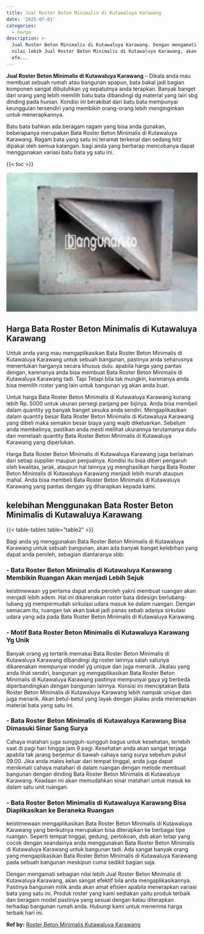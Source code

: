 ```yaml
---
title: Jual Roster Beton Minimalis di Kutawaluya Karawang
date: '2025-07-01'
categories:
  - harga
description: >-
  Jual Roster Beton Minimalis di Kutawaluya Karawang. Dengan mengamati sebagian
  nilai lebih Jual Roster Beton Minimalis di Kutawaluya Karawang, akan sangat
  efe...
---
```


**Jual Roster Beton Minimalis di Kutawaluya Karawang** – Dikala anda mau membuat sebuah rumah atau bangunan apapun, bata bakal jadi bagian komponen sangat dibutuhkan yg sepatutnya anda terapkan. Banyak banget dari orang yang lebih memilih batu bata dibandingi dg material yang lain sbg dinding pada hunian. Kondisi ini berakibat dari batu bata mempunyai keunggulan tersendiri yang membikin orang-orang lebih menginginkan untuk menerapkannya.

Batu bata bahkan ada beragam ragam yang bisa anda gunakan, beberapanya merupakan Bata Roster Beton Minimalis di Kutawaluya Karawang. Ragam bata yang satu ini teramat terkenal dan sedang hitz dipakai oleh semua kalangan. bagi anda yang berharap mencobanya dapat menggunakan variasi batu bata yg satu ini.

{{< toc >}}

![Jual Roster Beton Minimalis di Kutawaluya Karawang](/images/bata-roster-minimalis-05.png)

## Harga Bata Roster Beton Minimalis di Kutawaluya Karawang

Untuk anda yang mau mengaplikasikan Bata Roster Beton Minimalis di Kutawaluya Karawang untuk sebuah bangunan, pastinya anda seharusnya menentukan harganya secara khusus dulu. apabila harga yang pantas dengan, karenanya anda bisa membuat Bata Roster Beton Minimalis di Kutawaluya Karawang tadi. Tapi Tetapi bila tak mungkin, karenanya anda bisa memilih roster yang lain untuk bangunan yg akan anda buat.

Untuk harga Bata Roster Beton Minimalis di Kutawaluya Karawang kurang lebih Rp. 5000 untuk ukuran persegi panjang per bijinya. Anda bisa membeli dalam quantity yg banyak banget sesuka anda sendiri. Mengaplikasikan dalam quantity besar Bata Roster Beton Minimalis di Kutawaluya Karawang yang dibeli maka semakin besar biaya yang wajib dikeluarkan. Sebelum anda membelinya, pastikan anda mesti melihat ukurannya terutamanya dulu dan menelaah quantity Bata Roster Beton Minimalis di Kutawaluya Karawang yang diperlukan.

Harga Bata Roster Beton Minimalis di Kutawaluya Karawang juga berlainan dari setiap supplier maupun penjualnya. Kondisi itu bisa diberi pengaruh oleh kwalitas, jarak, ataupun hal lainnya yg menghasilkan harga Bata Roster Beton Minimalis di Kutawaluya Karawang menjadi lebih murah ataupun mahal. Anda bisa membeli Bata Roster Beton Minimalis di Kutawaluya Karawang yang pantas dengan yg diharapkan kepada kami.

## kelebihan Menggunakan Bata Roster Beton Minimalis di Kutawaluya Karawang

{{< table-tables table="table2" >}}

Bagi anda yg menggunakan Bata Roster Beton Minimalis di Kutawaluya Karawang untuk sebuah bangunan, akan ada banyak banget kelebihan yang dapat anda peroleh, sebagian diantaranya sbb:

### \- Bata Roster Beton Minimalis di Kutawaluya Karawang Membikin Ruangan Akan menjadi Lebih Sejuk

keistimewaan yg pertama dapat anda peroleh yakni membuat ruangan akan menjadi lebih adem. Hal ini dikarenakan roster bata didesign berlubang-lubang yg mempermudah sirkulasi udara masuk ke dalam ruangan. Dengan semacam itu, ruangan tak akan bakal jadi panas sebab adanya sirkulasi udara yang ada pada Bata Roster Beton Minimalis di Kutawaluya Karawang.

### \- Motif Bata Roster Beton Minimalis di Kutawaluya Karawang Yg Unik

Banyak orang yg tertarik memakai Bata Roster Beton Minimalis di Kutawaluya Karawang dibandingi dg roster lainnya salah satunya dikarenakan mempunyai model yg unique dan juga menarik. Jikalau yang anda lihat sendiri, bangunan yg mengaplikasikan Bata Roster Beton Minimalis di Kutawaluya Karawang pastinya mempunyai gaya yg berbeda diperbandingkan dengan bangunan lainnya. Konsisi ini menciptakan Bata Roster Beton Minimalis di Kutawaluya Karawang lebih nampak unique dan juga menarik. Akan betul-betul yang layak dengan jikalau anda menerapkan material bata yang satu ini.

### \- Bata Roster Beton Minimalis di Kutawaluya Karawang Bisa Dimasuki Sinar Sang Surya

Cahaya matahari juga sungguh-sungguh bagus untuk kesehatan, terlebih saat di pagi hari hingga jam 9 pagi. Kesehatan anda akan sangat terjaga apabila tak jarang berjemur di bawah cahaya sang surya sebelum pukul 09.00. Jika anda males keluar dari tempat tinggal, anda juga dapat menikmati cahaya matahari di dalam ruangan dengan metode membuat bangunan dengan dinding Bata Roster Beton Minimalis di Kutawaluya Karawang. Keadaan ini akan memudahkan sinar matahari untuk masuk ke dalam satu unit ruangan.

### \- Bata Roster Beton Minimalis di Kutawaluya Karawang Bisa Diaplikasikan ke Beraneka Ruangan

keistimewaan mengaplikasikan Bata Roster Beton Minimalis di Kutawaluya Karawang yang berikutnya merupakan bisa diterapkan ke berbagai tipe ruangan. Seperti tempat tinggal, gedung, pertokoan, dsb akan tetap yang cocok dengan seandainya anda menggunakan Bata Roster Beton Minimalis di Kutawaluya Karawang untuk bangunan tadi. Ada sangat banyak orang yang mengaplikasikan Bata Roster Beton Minimalis di Kutawaluya Karawang pada sebuah bangunan meskipun cuma sedikit bagian saja.

Dengan mengamati sebagian nilai lebih Jual Roster Beton Minimalis di Kutawaluya Karawang, akan sangat efektif bila anda mengaplikasikannya. Pastinya bangunan milik anda akan amat efisien apabila menerapkan variasi bata yang satu ini. Produk roster yang kami sediakan yaitu produk terbaik dan beragam model pastinya yang sesuai dengan kalau diterapkan terhadap bangunan rumah anda. Hubungi kami untuk menerima harga terbaik hari ini.

**Ref by:** [Roster Beton Minimalis Kutawaluya Karawang](https://id.wikipedia.org/wiki/Roster)
